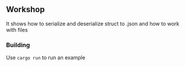## Workshop
It shows how to serialize and deserialize struct to .json
and how to work with files

### Building
Use `cargo run` to run an example
